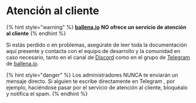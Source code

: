 # Atención al cliente

{% hint style="warning" %}
[**ballena.io**](https://ballena.io/) **NO ofrece un servicio de atención al cliente**
{% endhint %}

Si estás perdido o en problemas, asegúrate de leer toda la documentación aquí presente y contacta con el equipo de desarrollo y la comunidad en caso necesario, tanto en el canal de [Discord](https://discord.com/invite/ydRbEAaqqc) como en el grupo de [Telegram](https://t.me/ballenaspanish) de [ballena.io](https://ballena.io/).

{% hint style="danger" %}
Los administradores NUNCA te enviarán un mensaje directo. Si alguien te escribe directamente en Telegram , por ejemplo, haciéndose pasar por el servicio de atención al cliente, bloquéalo y notifica el spam.
{% endhint %}





